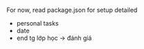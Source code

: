 For now, read package.json for setup detailed

-   personal tasks
-   date
-   end tg lớp học -> đánh giá
